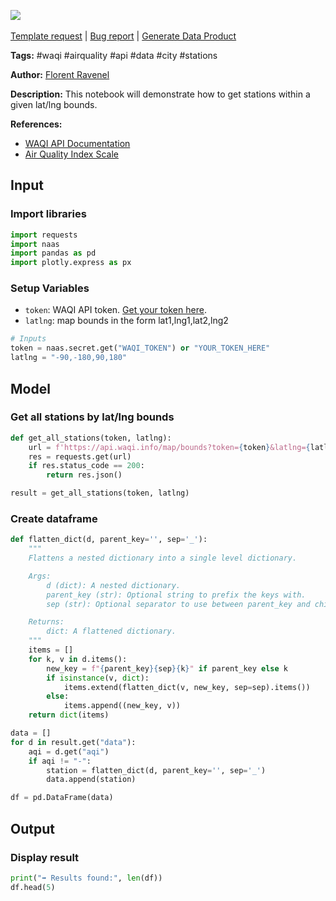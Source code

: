 <a href="https://app.naas.ai/user-redirect/naas/downloader?url=https://raw.githubusercontent.com/jupyter-naas/awesome-notebooks/master/WAQI/WAQI_Get_stations_by_coordinates.ipynb" target="_parent"><img src="https://naasai-public.s3.eu-west-3.amazonaws.com/Open_in_Naas_Lab.svg"/></a><br><br><a href="https://github.com/jupyter-naas/awesome-notebooks/issues/new?assignees=&labels=&template=template-request.md&title=Tool+-+Action+of+the+notebook+">Template request</a> | <a href="https://github.com/jupyter-naas/awesome-notebooks/issues/new?assignees=&labels=bug&template=bug_report.md&title=WAQI+-+Get+stations+by+coordinates:+Error+short+description">Bug report</a> | <a href="https://app.naas.ai/user-redirect/naas/downloader?url=https://raw.githubusercontent.com/jupyter-naas/awesome-notebooks/master/Naas/Naas_Start_data_product.ipynb" target="_parent">Generate Data Product</a>

**Tags:** #waqi #airquality #api #data #city #stations

**Author:** [Florent Ravenel](https://www.linkedin.com/in/florent-ravenel/)

**Description:** This notebook will demonstrate how to get stations within a given lat/lng bounds.

**References:**
- [WAQI API Documentation](https://aqicn.org/json-api/doc/#api-Map_Queries-GetMapStations)
- [Air Quality Index Scale](https://aqicn.org/scale/)

## Input

### Import libraries


```python
import requests
import naas
import pandas as pd
import plotly.express as px
```

### Setup Variables
- `token`: WAQI API token. [Get your token here](https://aqicn.org/data-platform/token/).
- `latlng`: map bounds in the form lat1,lng1,lat2,lng2


```python
# Inputs
token = naas.secret.get("WAQI_TOKEN") or "YOUR_TOKEN_HERE"
latlng = "-90,-180,90,180"
```

## Model

### Get all stations by lat/lng bounds


```python
def get_all_stations(token, latlng):
    url = f'https://api.waqi.info/map/bounds?token={token}&latlng={latlng}'
    res = requests.get(url)
    if res.status_code == 200:
        return res.json()

result = get_all_stations(token, latlng)
```

### Create dataframe


```python
def flatten_dict(d, parent_key='', sep='_'):
    """
    Flattens a nested dictionary into a single level dictionary.

    Args:
        d (dict): A nested dictionary.
        parent_key (str): Optional string to prefix the keys with.
        sep (str): Optional separator to use between parent_key and child_key.

    Returns:
        dict: A flattened dictionary.
    """
    items = []
    for k, v in d.items():
        new_key = f"{parent_key}{sep}{k}" if parent_key else k
        if isinstance(v, dict):
            items.extend(flatten_dict(v, new_key, sep=sep).items())
        else:
            items.append((new_key, v))
    return dict(items)

data = []
for d in result.get("data"):
    aqi = d.get("aqi")
    if aqi != "-":
        station = flatten_dict(d, parent_key='', sep='_')
        data.append(station)

df = pd.DataFrame(data)
```

## Output

### Display result


```python
print("➡️ Results found:", len(df))
df.head(5)
```

 

